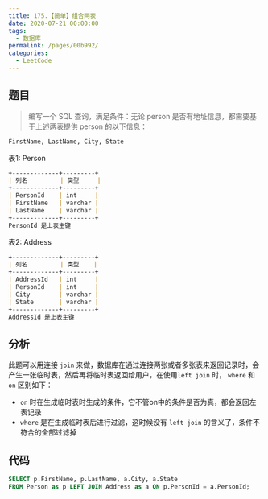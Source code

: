 ```yaml
---
title: 175.【简单】组合两表
date: 2020-07-21 00:00:00
tags: 
  - 数据库
permalink: /pages/00b992/
categories: 
  - LeetCode
---
```


## 题目

>编写一个 SQL 查询，满足条件：无论 person 是否有地址信息，都需要基于上述两表提供 person 的以下信息：

```md
FirstName, LastName, City, State
```


表1: Person
```md
+-------------+---------+
| 列名         | 类型     |
+-------------+---------+
| PersonId    | int     |
| FirstName   | varchar |
| LastName    | varchar |
+-------------+---------+
PersonId 是上表主键
```

表2: Address
```md
+-------------+---------+
| 列名         | 类型    |
+-------------+---------+
| AddressId   | int     |
| PersonId    | int     |
| City        | varchar |
| State       | varchar |
+-------------+---------+
AddressId 是上表主键
```

## 分析
此题可以用连接 `join` 来做，数据库在通过连接两张或者多张表来返回记录时，会产生一张临时表，然后再将临时表返回给用户，在使用`left join` 时， `where` 和 `on` 区别如下：

- `on` 时在生成临时表时生成的条件，它不管on中的条件是否为真，都会返回左表记录
- `where` 是在生成临时表后进行过滤，这时候没有 `left join` 的含义了，条件不符合的全部过滤掉

## 代码
```SQL
SELECT p.FirstName, p.LastName, a.City, a.State
FROM Person as p LEFT JOIN Address as a ON p.PersonId = a.PersonId;
```
